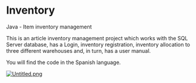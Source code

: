 # Inventory
Java - Item inventory management

This is an article inventory management project which works with the SQL Server database, has a Login, inventory registration, inventory allocation to three different warehouses and, in turn, has a user manual.

You will find the code in the Spanish language.

[![Untitled.png](https://i.postimg.cc/GhK00HZg/Untitled.png)](https://postimg.cc/nCXSBcVq)
